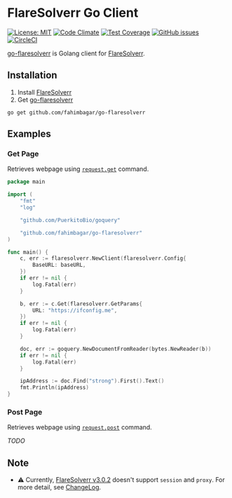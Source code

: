 # FlareSolverr Go Client

[![License: MIT](https://img.shields.io/badge/License-MIT-yellow.svg)](https://opensource.org/licenses/MIT)
[![Code Climate](https://codeclimate.com/github/fahimbagar/go-flaresolverr.png)](https://codeclimate.com/github/fahimbagar/go-flaresolverr)
[![Test Coverage](https://api.codeclimate.com/v1/badges/c8eaaff0f761d4d1f09f/test_coverage)](https://codeclimate.com/github/fahimbagar/go-flaresolverr/test_coverage)
[![GitHub issues](https://img.shields.io/github/issues/fahimbagar/go-flaresolverr)](https://github.com/fahimbagar/go-flaresolverr/issues)
[![CircleCI](https://circleci.com/gh/fahimbagar/go-flaresolverr.svg?style=shield)](https://circleci.com/gh/fahimbagar/go-flaresolverr)

[go-flaresolverr](https://github.com/fahimbagar/go-flaresolverr) is Golang client for [FlareSolverr](https://github.com/FlareSolverr/FlareSolverr).

## Installation
1. Install [FlareSolverr](https://github.com/FlareSolverr/FlareSolverr#installation)
2. Get [go-flaresolverr](https://github.com/fahimbagar/go-flaresolverr)
```shell
go get github.com/fahimbagar/go-flaresolverr
```

## Examples

### Get Page
Retrieves webpage using [`request.get`](https://github.com/FlareSolverr/FlareSolverr#-requestget) command.

```go
package main

import (
	"fmt"
	"log"

	"github.com/PuerkitoBio/goquery"

	"github.com/fahimbagar/go-flaresolverr"
)

func main() {
	c, err := flaresolverr.NewClient(flaresolverr.Config{
		BaseURL: baseURL,
	})
	if err != nil {
		log.Fatal(err)
	}

	b, err := c.Get(flaresolverr.GetParams{
		URL: "https://ifconfig.me",
	})
	if err != nil {
		log.Fatal(err)
	}

	doc, err := goquery.NewDocumentFromReader(bytes.NewReader(b))
	if err != nil {
		log.Fatal(err)
	}

	ipAddress := doc.Find("strong").First().Text()
	fmt.Println(ipAddress)
}
```

### Post Page
Retrieves webpage using [`request.post`](https://github.com/FlareSolverr/FlareSolverr#-requestpost) command.

_TODO_

## Note

- :warning: Currently, [FlareSolverr v3.0.2](https://github.com/FlareSolverr/FlareSolverr/releases/tag/v3.0.2)
doesn't support `session` and `proxy`.
For more detail, see [ChangeLog](https://github.com/FlareSolverr/FlareSolverr/blob/master/CHANGELOG.md#v300-20230104).
